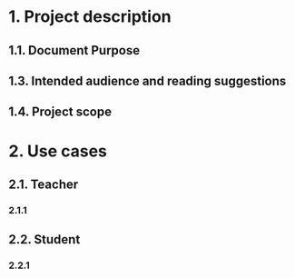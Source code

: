 # 1. Project description

## 1.1. Document Purpose

## 1.3. Intended audience and reading suggestions

## 1.4. Project scope

# 2. Use cases

## 2.1. Teacher

### 2.1.1

## 2.2. Student

### 2.2.1
